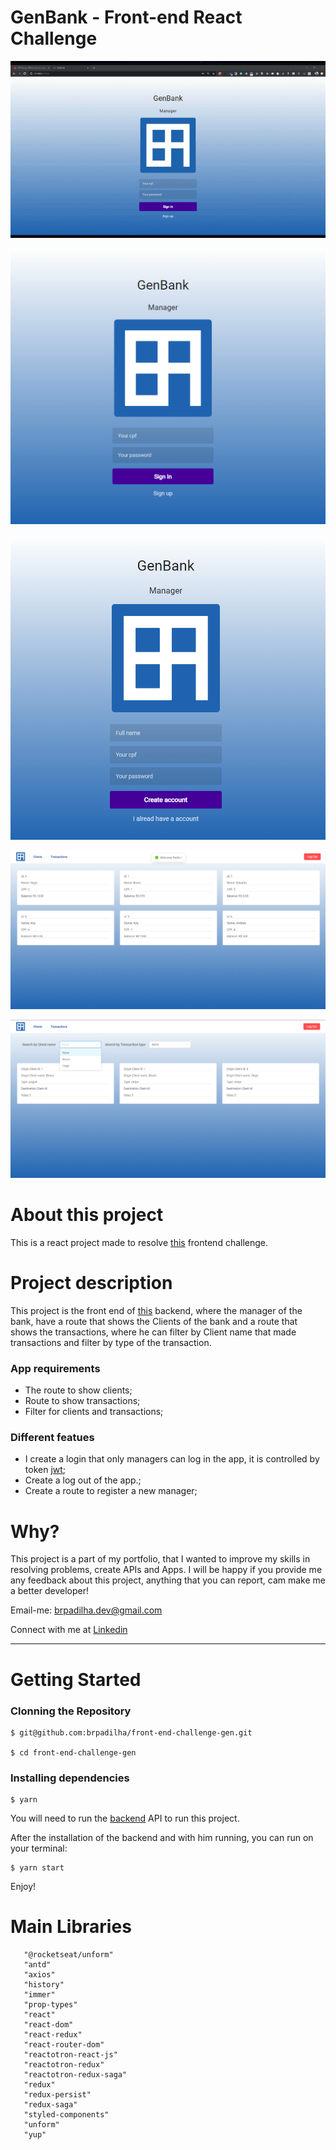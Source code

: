 # GenBank - Front-end React Challenge

![site](src/assets/web.gif)

![SignIn](src/assets/signIn.png)

![SignUp](src/assets/SignUp.png)

![Clients](src/assets/Clients.png)

![Dashboard](src/assets/Dashboard.png)

# About this project

This is a react project made to resolve [this](https://github.com/lucasfonmiranda/gen-careers) frontend challenge.

# Project description

This project is the front end of [this](https://github.com/brpadilha/backend-challenge-gen) backend, where the manager of the bank, have a route that shows the Clients of the bank and a route that shows the transactions, where he can filter by Client name that made transactions and filter by type of the transaction.

### App requirements

- The route to show clients;
- Route to show transactions;
- Filter for clients and transactions;

### Different featues

- I create a login that only managers can log in the app, it is controlled by token [jwt]('https://jwt.io/');
- Create a log out of the app.;
- Create a route to register a new manager;

# Why?

This project is a part of my portfolio, that I wanted to improve my skills in resolving problems, create APIs and Apps. I will be happy if you provide me any feedback about this project, anything that you can report, cam make me a better developer!

Email-me: brpadilha.dev@gmail.com

Connect with me at [Linkedin](https://www.linkedin.com/in/brpadilha/)

---

# Getting Started

<h3>Clonning the Repository</h3>

```
$ git@github.com:brpadilha/front-end-challenge-gen.git

$ cd front-end-challenge-gen
```

<h3>Installing dependencies</h3>

```
$ yarn
```

You will need to run the [backend]('https://github.com/brpadilha/backend-challenge-gen') API to run this project.

After the installation of the backend and with him running, you can run on your terminal:

```
$ yarn start
```

Enjoy!

# Main Libraries

```
   "@rocketseat/unform"
   "antd"
   "axios"
   "history"
   "immer"
   "prop-types"
   "react"
   "react-dom"
   "react-redux"
   "react-router-dom"
   "reactotron-react-js"
   "reactotron-redux"
   "reactotron-redux-saga"
   "redux"
   "redux-persist"
   "redux-saga"
   "styled-components"
   "unform"
   "yup"

```
